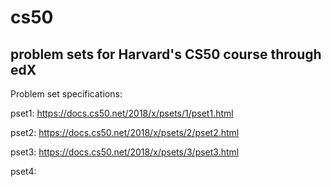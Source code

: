# cs50
problem sets for Harvard's CS50 course through edX
--------------------------------------------------
Problem set specifications:

pset1: https://docs.cs50.net/2018/x/psets/1/pset1.html

pset2: https://docs.cs50.net/2018/x/psets/2/pset2.html

pset3: https://docs.cs50.net/2018/x/psets/3/pset3.html

pset4:

